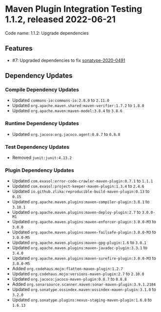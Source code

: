 # Maven Plugin Integration Testing 1.1.2, released 2022-06-21

Code name: 1.1.2: Upgrade dependencies

## Features

* #7: Upgraded dependencies to fix [sonatype-2020-0491](https://ossindex.sonatype.org/vulnerability/sonatype-2020-0491)

## Dependency Updates

### Compile Dependency Updates

* Updated `commons-io:commons-io:2.8.0` to `2.11.0`
* Updated `org.apache.maven.shared:maven-verifier:1.7.2` to `1.8.0`
* Updated `org.apache.maven:maven-model:3.8.4` to `3.8.6`

### Runtime Dependency Updates

* Updated `org.jacoco:org.jacoco.agent:0.8.7` to `0.8.8`

### Test Dependency Updates

* Removed `junit:junit:4.13.2`

### Plugin Dependency Updates

* Updated `com.exasol:error-code-crawler-maven-plugin:0.7.1` to `1.1.1`
* Updated `com.exasol:project-keeper-maven-plugin:1.3.4` to `2.4.6`
* Updated `io.github.zlika:reproducible-build-maven-plugin:0.13` to `0.15`
* Updated `org.apache.maven.plugins:maven-compiler-plugin:3.8.1` to `3.10.1`
* Updated `org.apache.maven.plugins:maven-deploy-plugin:2.7` to `3.0.0-M1`
* Updated `org.apache.maven.plugins:maven-enforcer-plugin:3.0.0-M3` to `3.0.0`
* Updated `org.apache.maven.plugins:maven-failsafe-plugin:3.0.0-M3` to `3.0.0-M5`
* Updated `org.apache.maven.plugins:maven-gpg-plugin:1.6` to `3.0.1`
* Updated `org.apache.maven.plugins:maven-javadoc-plugin:3.3.1` to `3.4.0`
* Updated `org.apache.maven.plugins:maven-surefire-plugin:3.0.0-M3` to `3.0.0-M5`
* Added `org.codehaus.mojo:flatten-maven-plugin:1.2.7`
* Updated `org.codehaus.mojo:versions-maven-plugin:2.7` to `2.10.0`
* Updated `org.jacoco:jacoco-maven-plugin:0.8.7` to `0.8.8`
* Added `org.sonarsource.scanner.maven:sonar-maven-plugin:3.9.1.2184`
* Updated `org.sonatype.ossindex.maven:ossindex-maven-plugin:3.1.0` to `3.2.0`
* Updated `org.sonatype.plugins:nexus-staging-maven-plugin:1.6.8` to `1.6.13`
